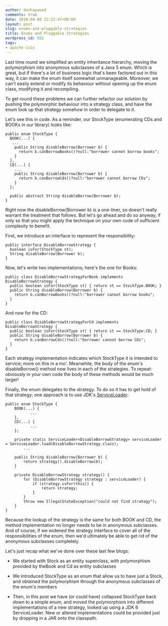 ```yaml
---
author: danhaywood
comments: true
date: 2010-04-08 22:22:47+00:00
layout: post
slug: enums-and-pluggable-strategies
title: Enums and Pluggable Strategies
wordpress_id: 552
tags:
- apache-isis
---
```


Last time round we simplified an entity inheritance hierarchy, moving the polymorphism into anonymous subclasses of a Java 5 enum.  Which is great, but if there's a lot of business logic that's been factored out in this way, it can make the enum itself somewhat unmanageable.  Moreover, we can't easily extend or modify its behaviour without opening up the enum class, modifying it and recompiling.

To get round these problems we can further refactor our solution by pushing the polymorphic behaviour into a strategy class, and have the enum look up that strategy somehow in order to delegate to it.
<!-- more -->
Let's see this in code.  As a reminder, our StockType (enumerating CDs and BOOKs in our library) looks like:


    
    public enum StockType {
      BOOK(...) {
       ...
        public String disableBorrow(Borrower b) {
          return b.canBorrowBooks()?null:"borrower cannot borrow books";
        }
      },
      CD(...) {
        ...
        public String disableBorrow(Borrower b) {
          return b.canBorrowCds()?null:"borrower cannot borrow CDs";
        }
      };
    
      public abstract String disableBorrow(Borrower b);
    }
    



Right now the disableBorrow(Borrower b) is a one-liner, so doesn't really warrant the treatment that follows.  But let's go ahead and do so anyway, if only so that you might apply the technique on your own code of sufficient complexity to benefit.

First, we introduce an interface to represent the responsibility:


    
    public interface DisableBorrowStrategy {
      boolean isFor(StockType st);
      String disableBorrow(Borrower b);
    }
    



Now, let's write two implementations; here's the one for Books:

    
    public class DisableBorrowStrategyForBook implements DisableBorrowStrategy {
      public boolean isFor(StockType st) { return st == StockType.BOOK; }
      public String disableBorrow(Borrower b) {
        return b.canBorrowBooks()?null:"borrower cannot borrow books";
      }
    }
    


And now for the CD:

    
    public class DisableBorrowStrategyForCd implements DisableBorrowStrategy {
      public boolean isFor(StockType st) { return st == StockType.CD; }
      public String disableBorrow(Borrower b) {
        return b.canBorrowCds()?null:"borrower cannot borrow CDs";
      }
    }
    


Each strategy implementation indicates which StockType it is intended to service; more on this in a mo'.  Meanwhile, the body of the enum's disableBorrow() method now lives in each of the strategies.  To repeat: obviously in your own code the body of these methods would be much larger!

Finally, the enum delegates to the strategy.  To do so it has to get hold of that strategy; one approach is to use JDK's [ServiceLoader](http://java.sun.com/javase/6/docs/api/java/util/ServiceLoader.html):


    
    public enum StockType {
    	BOOK(...) {
               ...
    	},
    	CD(...) {
               ...
    	};
    
    	private static ServiceLoader<DisableBorrowStrategy> serviceLoader = ServiceLoader.load(DisableBorrowStrategy.class);
            ...
    
    	public String disableBorrow(Borrower b) {
    		return strategy().disableBorrow(b);
    	}
    
    	private DisableBorrowStrategy strategy() {
    		for (DisableBorrowStrategy strategy : serviceLoader) {
    			if (strategy.isFor(this)) {
    				return strategy;
    			}
    		}
    		throw new IllegalStateException("could not find strategy");
    	}
    }
    


Because the lookup of the strategy is the same for both BOOK and CD, the method implementation no longer needs to be in anonymous subclasses.  And of course, if we widened the strategy interface to cover all of the responsibilities of the enum, then we'd ultimately be able to get rid of the anonymous subclasses completely.

Let's just recap what we've done over these last few blogs:




  * We started with Stock as an entity superclass, with polymorphism provided by theBook and Cd as entity subclasses


  * We introduced StockType as an enum that allow us to have just a Stock, and obtained the polymorphism through the anonymous subclasses of the enum's members


  * Then, in this post we have (or could have) collapsed StockType back down to a simple enum, and moved the polymorphism into different implementations of a new strategy, looked up using a JDK 6 ServiceLoader.  New or altered implementations could be provided just by dropping in a JAR onto the classpath.

